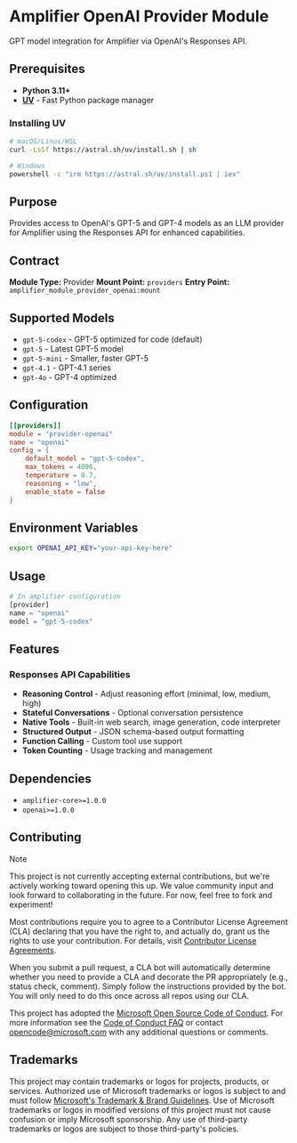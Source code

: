 # Amplifier OpenAI Provider Module

GPT model integration for Amplifier via OpenAI's Responses API.

## Prerequisites

- **Python 3.11+**
- **[UV](https://github.com/astral-sh/uv)** - Fast Python package manager

### Installing UV

```bash
# macOS/Linux/WSL
curl -LsSf https://astral.sh/uv/install.sh | sh

# Windows
powershell -c "irm https://astral.sh/uv/install.ps1 | iex"
```

## Purpose

Provides access to OpenAI's GPT-5 and GPT-4 models as an LLM provider for Amplifier using the Responses API for enhanced capabilities.

## Contract

**Module Type:** Provider
**Mount Point:** `providers`
**Entry Point:** `amplifier_module_provider_openai:mount`

## Supported Models

- `gpt-5-codex` - GPT-5 optimized for code (default)
- `gpt-5` - Latest GPT-5 model
- `gpt-5-mini` - Smaller, faster GPT-5
- `gpt-4.1` - GPT-4.1 series
- `gpt-4o` - GPT-4 optimized

## Configuration

```toml
[[providers]]
module = "provider-openai"
name = "openai"
config = {
    default_model = "gpt-5-codex",
    max_tokens = 4096,
    temperature = 0.7,
    reasoning = "low",
    enable_state = false
}
```

## Environment Variables

```bash
export OPENAI_API_KEY="your-api-key-here"
```

## Usage

```python
# In amplifier configuration
[provider]
name = "openai"
model = "gpt-5-codex"
```

## Features

### Responses API Capabilities

- **Reasoning Control** - Adjust reasoning effort (minimal, low, medium, high)
- **Stateful Conversations** - Optional conversation persistence
- **Native Tools** - Built-in web search, image generation, code interpreter
- **Structured Output** - JSON schema-based output formatting
- **Function Calling** - Custom tool use support
- **Token Counting** - Usage tracking and management

## Dependencies

- `amplifier-core>=1.0.0`
- `openai>=1.0.0`

## Contributing

> [!NOTE]
> This project is not currently accepting external contributions, but we're actively working toward opening this up. We value community input and look forward to collaborating in the future. For now, feel free to fork and experiment!

Most contributions require you to agree to a
Contributor License Agreement (CLA) declaring that you have the right to, and actually do, grant us
the rights to use your contribution. For details, visit [Contributor License Agreements](https://cla.opensource.microsoft.com).

When you submit a pull request, a CLA bot will automatically determine whether you need to provide
a CLA and decorate the PR appropriately (e.g., status check, comment). Simply follow the instructions
provided by the bot. You will only need to do this once across all repos using our CLA.

This project has adopted the [Microsoft Open Source Code of Conduct](https://opensource.microsoft.com/codeofconduct/).
For more information see the [Code of Conduct FAQ](https://opensource.microsoft.com/codeofconduct/faq/) or
contact [opencode@microsoft.com](mailto:opencode@microsoft.com) with any additional questions or comments.

## Trademarks

This project may contain trademarks or logos for projects, products, or services. Authorized use of Microsoft
trademarks or logos is subject to and must follow
[Microsoft's Trademark & Brand Guidelines](https://www.microsoft.com/legal/intellectualproperty/trademarks/usage/general).
Use of Microsoft trademarks or logos in modified versions of this project must not cause confusion or imply Microsoft sponsorship.
Any use of third-party trademarks or logos are subject to those third-party's policies.
